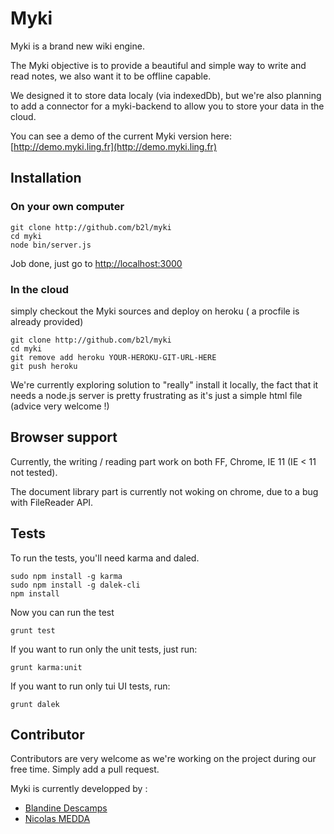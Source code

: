 # Myki

Myki is a brand new wiki engine.

The Myki objective is to provide a beautiful and simple way to write and read
notes, we also want it to be offline capable.

We designed it to store data localy (via indexedDb), but we're also planning to
add a connector for a myki-backend to allow you to store your data in the
cloud.

You can see a demo of the current Myki version here:
[http://demo.myki.ling.fr](http://demo.myki.ling.fr)

## Installation

### On your own computer

    git clone http://github.com/b2l/myki
    cd myki
    node bin/server.js

Job done, just go to [http://localhost:3000](http://localhost:3000)

### In the cloud

simply checkout the Myki sources and deploy on heroku ( a procfile is already provided)

    git clone http://github.com/b2l/myki
    cd myki
    git remove add heroku YOUR-HEROKU-GIT-URL-HERE
    git push heroku


We're currently exploring solution to "really" install it locally, the fact that it needs a node.js server is pretty frustrating as it's just a simple html file (advice very welcome !)

## Browser support

Currently, the writing / reading part work on both FF, Chrome, IE 11 (IE < 11 not tested).

The document library part is currently not woking on chrome, due to a bug with FileReader API.

## Tests

To run the tests, you'll need karma and daled.

    sudo npm install -g karma
    sudo npm install -g dalek-cli
    npm install

Now you can run the test

    grunt test

If you want to run only the unit tests, just run:

    grunt karma:unit

If you want to run only tui UI tests, run:

    grunt dalek

## Contributor

Contributors are very welcome as we're working on the project during our free time. Simply add a pull request.

Myki is currently developped by :

* [Blandine Descamps](https://github.com/blandine)
* [Nicolas MEDDA](https://github.com/b2l)
